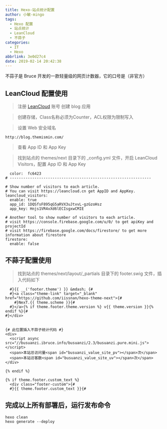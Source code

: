 ```yaml
---
title: Hexo-站点统计配置
author: 小敏-mingo
tags:
  - Hexo 配置
  - 站点统计
  - LeanCloud
  - 不蒜子
categories:
  - IT
  - Hexo
abbrlink: 3e0d27c4
date: 2019-02-14 20:42:38
---
```

不蒜子是 Bruce 开发的一款轻量级的网页计数器，它的口号是（非官方）
<!-- more -->

## LeanCloud 配置使用
  > 注册 [LeanCloud](https://leancloud.cn/) 账号
  > 创建 blog 应用


  > 创建存储，Class名称必须为Counter，ACL权限为限制写入


  > 设置 Web 安全域名
  
  ```
  http://blog.themismin.com/
  ```
  
  > 查看 App ID 和 App Key


  > 找到站点的 themes/next 目录下的 \_config.yml 文件，开启 LeanCloud Visitors，配置 App ID 和 App Key

```
  color:  fc6423
# ---------------------------------------------------------------

# Show number of visitors to each article.
# You can visit https://leancloud.cn get AppID and AppKey.
leancloud_visitors:
  enable: true
  app_id: 1DQSfsF895qG5aRVX3uJtvvL-gzGzoHsz
  app_key: Hnjs1VR4xXd6lECIsgxwCMIE

# Another tool to show number of visitors to each article.
# visit https://console.firebase.google.com/u/0/ to get apiKey and projectId
# visit https://firebase.google.com/docs/firestore/ to get more information about firestore
firestore:
  enable: false

```

## 不蒜子配置使用
  > 找到站点的 themes/next/layout/\_partials 目录下的 footer.swig 文件，插入代码如下

```
  #}{{ __('footer.theme') }} &mdash; {#
  #}<a class="theme-link" target="_blank" href="https://github.com/iissnan/hexo-theme-next">{#
    #}NexT.{{ theme.scheme }}{#
  #}</a>{% if theme.footer.theme.version %} v{{ theme.version }}{% endif %}{#
#}</div>


{# 此位置插入不蒜子统计代码 #}
<div>
  <script async src="//busuanzi.ibruce.info/busuanzi/2.3/busuanzi.pure.mini.js"></script>
  <span>本站总访问量<span id="busuanzi_value_site_pv"></span>次</span>
  <span>本站访客数<span id="busuanzi_value_site_uv"></span>次</span>
</div>

{% endif %}

{% if theme.footer.custom_text %}
  <div class="footer-custom">{#
  #}{{ theme.footer.custom_text }}{#

```

## 完成以上所有部署后，运行发布命令

```
hexo clean
hexo generate --deploy
```
